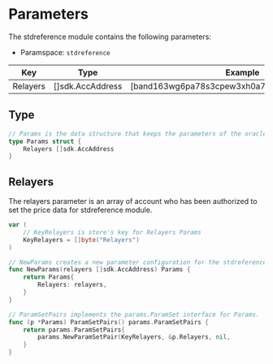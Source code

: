 # Parameters

The stdreference module contains the following parameters:

- Paramspace: `stdreference`

| Key      | Type             | Example                                           |
| -------- | ---------------- | ------------------------------------------------- |
| Relayers | []sdk.AccAddress | [band163wg6pa78s3cpew3xh0a70x5d4gnu7aft9gj6e,...] |

## Type

```go
// Params is the data structure that keeps the parameters of the oracle module.
type Params struct {
	Relayers []sdk.AccAddress
}
```

## Relayers

The relayers parameter is an array of account who has been authorized to set the price data for stdreference module.

```go
var (
	// KeyRelayers is store's key for Relayers Params
	KeyRelayers = []byte("Relayers")
)

// NewParams creates a new parameter configuration for the stdreference module
func NewParams(relayers []sdk.AccAddress) Params {
	return Params{
		Relayers: relayers,
	}
}

// ParamSetPairs implements the params.ParamSet interface for Params.
func (p *Params) ParamSetPairs() params.ParamSetPairs {
	return params.ParamSetPairs{
		params.NewParamSetPair(KeyRelayers, &p.Relayers, nil,
	}
}
```
